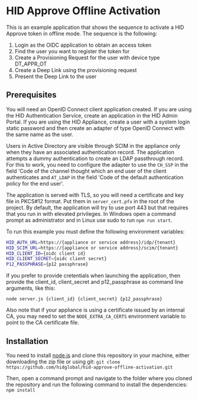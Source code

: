 # HID Approve Offline Activation

This is an example application that shows the sequence to activate a HID Approve token in offline mode.  The sequence is the following:

1. Login as the OIDC application to obtain an access token
2. Find the user you want to register the token for
3. Create a Provisioning Request for the user with device type DT_APPR_OT
4. Create a Deep Link using the provisioning request
5. Present the Deep Link to the user

## Prerequisites

You will need an OpenID Connect client application created. If you are using the HID Authentication Service, create an application in the HID Admin Portal. If you are using the HID Appliance, create a user with a system login static password and then create an adapter of type OpenID Connect with the same name as the user.

Users in Active Directory are visible through SCIM in the appliance only when they have an associated authentication record. The application attempts a dummy authentication to create an LDAP passthrough record. For this to work, you need to configure the adapter to use the `CH_SSP` in the field 'Code of the channel thought which an end user of the client authenticates and `AT_LDAP` in the field 'Code of the default authentication policy for the end user'.

The application is served with TLS, so you will need a certificate and key file in PKCS#12 format. Put them in `server_cert.pfx` in the root of the project. By default, the application will try to use port 443 but that requires that you run in with elevated privileges. In Windows open a command prompt as administrator and in Linux use sudo to run `npm run start`.

To run this example you must define the following environment variables:

```bash
HID_AUTH_URL=https://{appliance or service address}/idp/{tenant}
HID_SCIM_URL=https://{appliance or service address}/scim/{tenant}
HID_CLIENT_ID={oidc client id}
HID_CLIENT_SECRET={oidc client secret}
P12_PASSPHRASE={p12 passphrase}
```

If you prefer to provide cretentials when launching the application, then provide the client_id, client_secret and p12_passphrase as command line arguments, like this:

```
node server.js {client_id} {client_secret} {p12_passphrase}
```

Also note that if your appliance is using a certificate issued by an internal CA, you may need to set the `NODE_EXTRA_CA_CERTS` environment variable to point to the CA certificate file.

## Installation

You need to install [node.js](https://nodejs.org/) and clone this repository in your machine, either downloading the zip file or using git:
`git clone https://github.com/hidglobal/hid-approve-offline-activation.git`

Then, open a command prompt and navigate to the folder where you cloned the repository and run the following command to install the dependencies:
`npm install`
